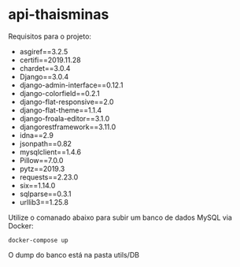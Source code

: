 # api-thaisminas

Requisitos para o projeto:

- asgiref==3.2.5
- certifi==2019.11.28
- chardet==3.0.4
- Django==3.0.4
- django-admin-interface==0.12.1
- django-colorfield==0.2.1
- django-flat-responsive==2.0
- django-flat-theme==1.1.4
- django-froala-editor==3.1.0
- djangorestframework==3.11.0
- idna==2.9
- jsonpath==0.82
- mysqlclient==1.4.6
- Pillow==7.0.0
- pytz==2019.3
- requests==2.23.0
- six==1.14.0
- sqlparse==0.3.1
- urllib3==1.25.8

Utilize o comanado abaixo para subir um banco de dados MySQL via Docker:

```
docker-compose up
```

O dump do banco está na pasta utils/DB

